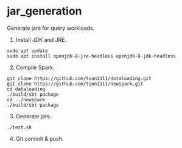 # jar_generation
Generate jars for query workloads.

1. Install JDK and JRE.

```
sudo apt update
sudo apt install openjdk-8-jre-headless openjdk-8-jdk-headless
```

2. Compile Spark.

```
git clone https://github.com/tson1111/dataloading.git
git clone https://github.com/tson1111/newspark.git
cd dataloading
./build/sbt package
cd ../newspark
./build/sbt package
```

3. Generate jars.

```
./test.sh
```

4. Git commit & push.
